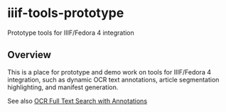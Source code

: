 # iiif-tools-prototype

Prototype tools for IIIF/Fedora 4 integration

## Overview

This is a place for prototype and demo work on tools for IIIF/Fedora 4
integration, such as dynamic OCR text annotations, article segmentation
highlighting, and manifest generation.

See also [OCR Full Text Search with Annotations][1]

[1]: https://confluence.umd.edu/display/LIB/OCR+Full+Text+Search+with+Annotations
